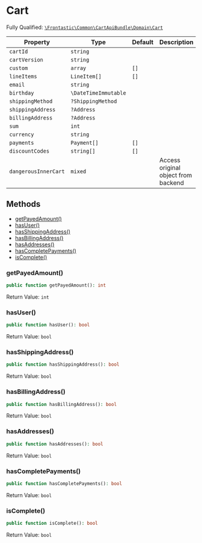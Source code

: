 #  Cart

Fully Qualified: [`\Frontastic\Common\CartApiBundle\Domain\Cart`](../../../../src/php/CartApiBundle/Domain/Cart.php)

Property|Type|Default|Description
--------|----|-------|-----------
`cartId`|`string`||
`cartVersion`|`string`||
`custom`|`array`|`[]`|
`lineItems`|`LineItem[]`|`[]`|
`email`|`string`||
`birthday`|`\DateTimeImmutable`||
`shippingMethod`|`?ShippingMethod`||
`shippingAddress`|`?Address`||
`billingAddress`|`?Address`||
`sum`|`int`||
`currency`|`string`||
`payments`|`Payment[]`|`[]`|
`discountCodes`|`string[]`|`[]`|
`dangerousInnerCart`|`mixed`||Access original object from backend

## Methods

* [getPayedAmount()](#getpayedamount)
* [hasUser()](#hasuser)
* [hasShippingAddress()](#hasshippingaddress)
* [hasBillingAddress()](#hasbillingaddress)
* [hasAddresses()](#hasaddresses)
* [hasCompletePayments()](#hascompletepayments)
* [isComplete()](#iscomplete)

### getPayedAmount()

```php
public function getPayedAmount(): int
```

Return Value: `int`

### hasUser()

```php
public function hasUser(): bool
```

Return Value: `bool`

### hasShippingAddress()

```php
public function hasShippingAddress(): bool
```

Return Value: `bool`

### hasBillingAddress()

```php
public function hasBillingAddress(): bool
```

Return Value: `bool`

### hasAddresses()

```php
public function hasAddresses(): bool
```

Return Value: `bool`

### hasCompletePayments()

```php
public function hasCompletePayments(): bool
```

Return Value: `bool`

### isComplete()

```php
public function isComplete(): bool
```

Return Value: `bool`

